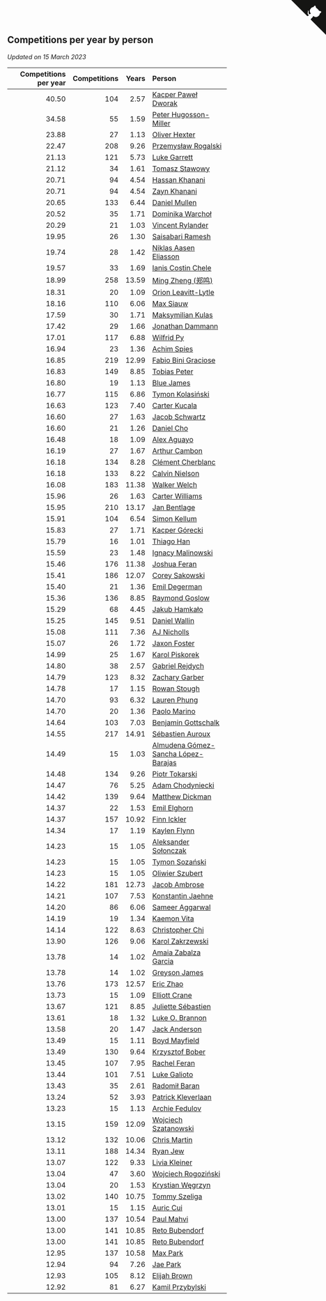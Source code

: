 ## Competitions per year by person

*Updated on 15 March 2023*

| Competitions per year | Competitions | Years | Person |
| ---: | ---: | ---: | :--- |
| 40.50 | 104 | 2.57 | [Kacper Paweł Dworak](https://www.worldcubeassociation.org/persons/2020DWOR01) |
| 34.58 | 55 | 1.59 | [Peter Hugosson-Miller](https://www.worldcubeassociation.org/persons/2021HUGO01) |
| 23.88 | 27 | 1.13 | [Oliver Hexter](https://www.worldcubeassociation.org/persons/2022HEXT01) |
| 22.47 | 208 | 9.26 | [Przemysław Rogalski](https://www.worldcubeassociation.org/persons/2013ROGA02) |
| 21.13 | 121 | 5.73 | [Luke Garrett](https://www.worldcubeassociation.org/persons/2017GARR05) |
| 21.12 | 34 | 1.61 | [Tomasz Stawowy](https://www.worldcubeassociation.org/persons/2021STAW01) |
| 20.71 | 94 | 4.54 | [Hassan Khanani](https://www.worldcubeassociation.org/persons/2018KHAN26) |
| 20.71 | 94 | 4.54 | [Zayn Khanani](https://www.worldcubeassociation.org/persons/2018KHAN28) |
| 20.65 | 133 | 6.44 | [Daniel Mullen](https://www.worldcubeassociation.org/persons/2016MULL04) |
| 20.52 | 35 | 1.71 | [Dominika Warchoł](https://www.worldcubeassociation.org/persons/2021WARC01) |
| 20.29 | 21 | 1.03 | [Vincent Rylander](https://www.worldcubeassociation.org/persons/2022RYLA01) |
| 19.95 | 26 | 1.30 | [Saisabari Ramesh](https://www.worldcubeassociation.org/persons/2021RAME01) |
| 19.74 | 28 | 1.42 | [Niklas Aasen Eliasson](https://www.worldcubeassociation.org/persons/2021ELIA01) |
| 19.57 | 33 | 1.69 | [Ianis Costin Chele](https://www.worldcubeassociation.org/persons/2021CHEL01) |
| 18.99 | 258 | 13.59 | [Ming Zheng (郑鸣)](https://www.worldcubeassociation.org/persons/2009ZHEN11) |
| 18.31 | 20 | 1.09 | [Orion Leavitt-Lytle](https://www.worldcubeassociation.org/persons/2022LEAV01) |
| 18.16 | 110 | 6.06 | [Max Siauw](https://www.worldcubeassociation.org/persons/2017SIAU02) |
| 17.59 | 30 | 1.71 | [Maksymilian Kulas](https://www.worldcubeassociation.org/persons/2021KULA02) |
| 17.42 | 29 | 1.66 | [Jonathan Dammann](https://www.worldcubeassociation.org/persons/2021DAMM01) |
| 17.01 | 117 | 6.88 | [Wilfrid Py](https://www.worldcubeassociation.org/persons/2016PYWI01) |
| 16.94 | 23 | 1.36 | [Achim Spies](https://www.worldcubeassociation.org/persons/2021SPIE01) |
| 16.85 | 219 | 12.99 | [Fabio Bini Graciose](https://www.worldcubeassociation.org/persons/2010GRAC02) |
| 16.83 | 149 | 8.85 | [Tobias Peter](https://www.worldcubeassociation.org/persons/2014PETE03) |
| 16.80 | 19 | 1.13 | [Blue James](https://www.worldcubeassociation.org/persons/2022JAME01) |
| 16.77 | 115 | 6.86 | [Tymon Kolasiński](https://www.worldcubeassociation.org/persons/2016KOLA02) |
| 16.63 | 123 | 7.40 | [Carter Kucala](https://www.worldcubeassociation.org/persons/2015KUCA01) |
| 16.60 | 27 | 1.63 | [Jacob Schwartz](https://www.worldcubeassociation.org/persons/2021SCHW01) |
| 16.60 | 21 | 1.26 | [Daniel Cho](https://www.worldcubeassociation.org/persons/2021CHOD01) |
| 16.48 | 18 | 1.09 | [Alex Aguayo](https://www.worldcubeassociation.org/persons/2022AGUA01) |
| 16.19 | 27 | 1.67 | [Arthur Cambon](https://www.worldcubeassociation.org/persons/2021CAMB01) |
| 16.18 | 134 | 8.28 | [Clément Cherblanc](https://www.worldcubeassociation.org/persons/2014CHER05) |
| 16.18 | 133 | 8.22 | [Calvin Nielson](https://www.worldcubeassociation.org/persons/2014NIEL03) |
| 16.08 | 183 | 11.38 | [Walker Welch](https://www.worldcubeassociation.org/persons/2011WELC01) |
| 15.96 | 26 | 1.63 | [Carter Williams](https://www.worldcubeassociation.org/persons/2021WILL06) |
| 15.95 | 210 | 13.17 | [Jan Bentlage](https://www.worldcubeassociation.org/persons/2010BENT01) |
| 15.91 | 104 | 6.54 | [Simon Kellum](https://www.worldcubeassociation.org/persons/2016KELL12) |
| 15.83 | 27 | 1.71 | [Kacper Górecki](https://www.worldcubeassociation.org/persons/2021GORE01) |
| 15.79 | 16 | 1.01 | [Thiago Han](https://www.worldcubeassociation.org/persons/2022HANT01) |
| 15.59 | 23 | 1.48 | [Ignacy Malinowski](https://www.worldcubeassociation.org/persons/2021MALI02) |
| 15.46 | 176 | 11.38 | [Joshua Feran](https://www.worldcubeassociation.org/persons/2011FERA01) |
| 15.41 | 186 | 12.07 | [Corey Sakowski](https://www.worldcubeassociation.org/persons/2011SAKO01) |
| 15.40 | 21 | 1.36 | [Emil Degerman](https://www.worldcubeassociation.org/persons/2021DEGE01) |
| 15.36 | 136 | 8.85 | [Raymond Goslow](https://www.worldcubeassociation.org/persons/2014GOSL01) |
| 15.29 | 68 | 4.45 | [Jakub Hamkało](https://www.worldcubeassociation.org/persons/2018HAMK01) |
| 15.25 | 145 | 9.51 | [Daniel Wallin](https://www.worldcubeassociation.org/persons/2013WALL03) |
| 15.08 | 111 | 7.36 | [AJ Nicholls](https://www.worldcubeassociation.org/persons/2015NICH04) |
| 15.07 | 26 | 1.72 | [Jaxon Foster](https://www.worldcubeassociation.org/persons/2021FOST01) |
| 14.99 | 25 | 1.67 | [Karol Piskorek](https://www.worldcubeassociation.org/persons/2021PISK01) |
| 14.80 | 38 | 2.57 | [Gabriel Rejdych](https://www.worldcubeassociation.org/persons/2020REJD01) |
| 14.79 | 123 | 8.32 | [Zachary Garber](https://www.worldcubeassociation.org/persons/2014GARB01) |
| 14.78 | 17 | 1.15 | [Rowan Stough](https://www.worldcubeassociation.org/persons/2022STOU01) |
| 14.70 | 93 | 6.32 | [Lauren Phung](https://www.worldcubeassociation.org/persons/2016PHUN02) |
| 14.70 | 20 | 1.36 | [Paolo Marino](https://www.worldcubeassociation.org/persons/2021MARI04) |
| 14.64 | 103 | 7.03 | [Benjamin Gottschalk](https://www.worldcubeassociation.org/persons/2016GOTT01) |
| 14.55 | 217 | 14.91 | [Sébastien Auroux](https://www.worldcubeassociation.org/persons/2008AURO01) |
| 14.49 | 15 | 1.03 | [Almudena Gómez-Sancha López-Barajas](https://www.worldcubeassociation.org/persons/2022GOME03) |
| 14.48 | 134 | 9.26 | [Piotr Tokarski](https://www.worldcubeassociation.org/persons/2013TOKA01) |
| 14.47 | 76 | 5.25 | [Adam Chodyniecki](https://www.worldcubeassociation.org/persons/2017CHOD02) |
| 14.42 | 139 | 9.64 | [Matthew Dickman](https://www.worldcubeassociation.org/persons/2013DICK01) |
| 14.37 | 22 | 1.53 | [Emil Elghorn](https://www.worldcubeassociation.org/persons/2021ELGH01) |
| 14.37 | 157 | 10.92 | [Finn Ickler](https://www.worldcubeassociation.org/persons/2012ICKL01) |
| 14.34 | 17 | 1.19 | [Kaylen Flynn](https://www.worldcubeassociation.org/persons/2022FLYN01) |
| 14.23 | 15 | 1.05 | [Aleksander Sołonczak](https://www.worldcubeassociation.org/persons/2022SOLO01) |
| 14.23 | 15 | 1.05 | [Tymon Sozański](https://www.worldcubeassociation.org/persons/2022SOZA01) |
| 14.23 | 15 | 1.05 | [Oliwier Szubert](https://www.worldcubeassociation.org/persons/2022SZUB01) |
| 14.22 | 181 | 12.73 | [Jacob Ambrose](https://www.worldcubeassociation.org/persons/2010AMBR01) |
| 14.21 | 107 | 7.53 | [Konstantin Jaehne](https://www.worldcubeassociation.org/persons/2015JAEH01) |
| 14.20 | 86 | 6.06 | [Sameer Aggarwal](https://www.worldcubeassociation.org/persons/2017AGGA01) |
| 14.19 | 19 | 1.34 | [Kaemon Vita](https://www.worldcubeassociation.org/persons/2021VITA01) |
| 14.14 | 122 | 8.63 | [Christopher Chi](https://www.worldcubeassociation.org/persons/2014CHIC01) |
| 13.90 | 126 | 9.06 | [Karol Zakrzewski](https://www.worldcubeassociation.org/persons/2014ZAKR01) |
| 13.78 | 14 | 1.02 | [Amaia Zabalza Garcia](https://www.worldcubeassociation.org/persons/2022GARC03) |
| 13.78 | 14 | 1.02 | [Greyson James](https://www.worldcubeassociation.org/persons/2022JAME02) |
| 13.76 | 173 | 12.57 | [Eric Zhao](https://www.worldcubeassociation.org/persons/2010ZHAO19) |
| 13.73 | 15 | 1.09 | [Elliott Crane](https://www.worldcubeassociation.org/persons/2022CRAN01) |
| 13.67 | 121 | 8.85 | [Juliette Sébastien](https://www.worldcubeassociation.org/persons/2014SEBA01) |
| 13.61 | 18 | 1.32 | [Luke O. Brannon](https://www.worldcubeassociation.org/persons/2021BRAN02) |
| 13.58 | 20 | 1.47 | [Jack Anderson](https://www.worldcubeassociation.org/persons/2021ANDE05) |
| 13.49 | 15 | 1.11 | [Boyd Mayfield](https://www.worldcubeassociation.org/persons/2022MAYF01) |
| 13.49 | 130 | 9.64 | [Krzysztof Bober](https://www.worldcubeassociation.org/persons/2013BOBE01) |
| 13.45 | 107 | 7.95 | [Rachel Feran](https://www.worldcubeassociation.org/persons/2015FERA01) |
| 13.44 | 101 | 7.51 | [Luke Galioto](https://www.worldcubeassociation.org/persons/2015GALI02) |
| 13.43 | 35 | 2.61 | [Radomił Baran](https://www.worldcubeassociation.org/persons/2020BARA02) |
| 13.24 | 52 | 3.93 | [Patrick Kleverlaan](https://www.worldcubeassociation.org/persons/2019KLEV01) |
| 13.23 | 15 | 1.13 | [Archie Fedulov](https://www.worldcubeassociation.org/persons/2022FEDU01) |
| 13.15 | 159 | 12.09 | [Wojciech Szatanowski](https://www.worldcubeassociation.org/persons/2011SZAT01) |
| 13.12 | 132 | 10.06 | [Chris Martin](https://www.worldcubeassociation.org/persons/2013MART03) |
| 13.11 | 188 | 14.34 | [Ryan Jew](https://www.worldcubeassociation.org/persons/2008JEWR01) |
| 13.07 | 122 | 9.33 | [Livia Kleiner](https://www.worldcubeassociation.org/persons/2013KLEI03) |
| 13.04 | 47 | 3.60 | [Wojciech Rogoziński](https://www.worldcubeassociation.org/persons/2019ROGO04) |
| 13.04 | 20 | 1.53 | [Krystian Węgrzyn](https://www.worldcubeassociation.org/persons/2021WEGR01) |
| 13.02 | 140 | 10.75 | [Tommy Szeliga](https://www.worldcubeassociation.org/persons/2012SZEL01) |
| 13.01 | 15 | 1.15 | [Auric Cui](https://www.worldcubeassociation.org/persons/2022CUIA01) |
| 13.00 | 137 | 10.54 | [Paul Mahvi](https://www.worldcubeassociation.org/persons/2012MAHV01) |
| 13.00 | 141 | 10.85 | [Reto Bubendorf](https://www.worldcubeassociation.org/persons/2012BUBE01) |
| 13.00 | 141 | 10.85 | [Reto Bubendorf](https://www.worldcubeassociation.org/persons/2012BUBE01) |
| 12.95 | 137 | 10.58 | [Max Park](https://www.worldcubeassociation.org/persons/2012PARK03) |
| 12.94 | 94 | 7.26 | [Jae Park](https://www.worldcubeassociation.org/persons/2015PARK24) |
| 12.93 | 105 | 8.12 | [Elijah Brown](https://www.worldcubeassociation.org/persons/2015BROW03) |
| 12.92 | 81 | 6.27 | [Kamil Przybylski](https://www.worldcubeassociation.org/persons/2016PRZY01) |


<a href="https://github.com/JustinTimeCuber/wca_statistics" class="github-corner" aria-label="View source on Github"><svg width="80" height="80" viewBox="0 0 250 250" style="fill:#151513; color:#fff; position: absolute; top: 0; border: 0; right: 0;" aria-hidden="true"><path d="M0,0 L115,115 L130,115 L142,142 L250,250 L250,0 Z"></path><path d="M128.3,109.0 C113.8,99.7 119.0,89.6 119.0,89.6 C122.0,82.7 120.5,78.6 120.5,78.6 C119.2,72.0 123.4,76.3 123.4,76.3 C127.3,80.9 125.5,87.3 125.5,87.3 C122.9,97.6 130.6,101.9 134.4,103.2" fill="currentColor" style="transform-origin: 130px 106px;" class="octo-arm"></path><path d="M115.0,115.0 C114.9,115.1 118.7,116.5 119.8,115.4 L133.7,101.6 C136.9,99.2 139.9,98.4 142.2,98.6 C133.8,88.0 127.5,74.4 143.8,58.0 C148.5,53.4 154.0,51.2 159.7,51.0 C160.3,49.4 163.2,43.6 171.4,40.1 C171.4,40.1 176.1,42.5 178.8,56.2 C183.1,58.6 187.2,61.8 190.9,65.4 C194.5,69.0 197.7,73.2 200.1,77.6 C213.8,80.2 216.3,84.9 216.3,84.9 C212.7,93.1 206.9,96.0 205.4,96.6 C205.1,102.4 203.0,107.8 198.3,112.5 C181.9,128.9 168.3,122.5 157.7,114.1 C157.9,116.9 156.7,120.9 152.7,124.9 L141.0,136.5 C139.8,137.7 141.6,141.9 141.8,141.8 Z" fill="currentColor" class="octo-body"></path></svg></a><style>.github-corner:hover .octo-arm{animation:octocat-wave 560ms ease-in-out}@keyframes octocat-wave{0%,100%{transform:rotate(0)}20%,60%{transform:rotate(-25deg)}40%,80%{transform:rotate(10deg)}}@media (max-width:500px){.github-corner:hover .octo-arm{animation:none}.github-corner .octo-arm{animation:octocat-wave 560ms ease-in-out}}</style>
